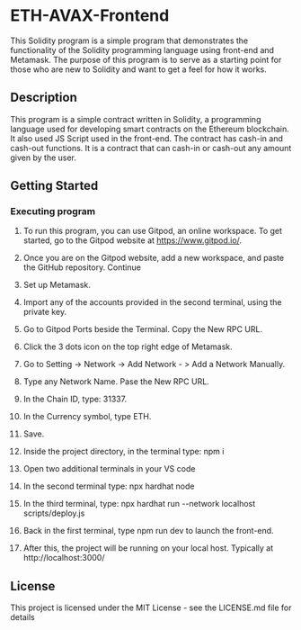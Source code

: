 # ETH-AVAX-Frontend

This Solidity program is a simple program that demonstrates the functionality of the Solidity programming language using front-end and Metamask. The purpose of this program is to serve as a starting point for those who are new to Solidity and want to get a feel for how it works.

## Description

This program is a simple contract written in Solidity, a programming language used for developing smart contracts on the Ethereum blockchain.  It also used JS Script used in the front-end. The contract has cash-in and cash-out functions. It is a contract that can cash-in or cash-out any amount given by the user.

## Getting Started

### Executing program

1. To run this program, you can use Gitpod, an online workspace. To get started, go to the Gitpod website at https://www.gitpod.io/.
2. Once you are on the Gitpod website, add a new workspace, and paste the GitHub repository. Continue
   
4. Set up Metamask.
5. Import any of the accounts provided in the second terminal, using the private key.
   
6. Go to Gitpod Ports beside the Terminal. Copy the New RPC URL.
7. Click the 3 dots icon on the top right edge of Metamask.
8. Go to Setting -> Network -> Add Network - > Add a Network Manually.
9. Type any Network Name. Pase the New RPC URL.
10. In the Chain ID, type: 31337.
11. In the Currency symbol, type ETH.
12. Save.

13. Inside the project directory, in the terminal type: npm i
14. Open two additional terminals in your VS code
15. In the second terminal type: npx hardhat node
16. In the third terminal, type: npx hardhat run --network localhost scripts/deploy.js
17. Back in the first terminal, type npm run dev to launch the front-end.
18. After this, the project will be running on your local host. Typically at http://localhost:3000/


## License

This project is licensed under the MIT License - see the LICENSE.md file for details
